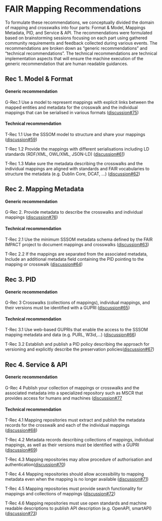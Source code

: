 # FAIR Mapping Recommendations

To formulate these recommendations, we conceptually divided the domain of mapping and crosswalks into four parts:  Format & Model, Mappings Metadata, PID, and Service & API. The recommendations were formulated based on brainstorming sessions focusing on each part using gathered community requirements and feedback collected during various events. The recommendations are broken down as “generic recommendations” and “technical recommendations”. The technical recommendations are technical implementation aspects that will ensure the machine execution of the generic recommendation that are human readable guidances.

## Rec 1. Model & Format 

#### Generic recommendation

G-Rec.1 Use a model to represent mappings with explicit links between the mapped entities and metadata for the crosswalk and the individual mappings that can be serialised in various formats ([discussion#75](https://github.com/mapping-commons/rda-fair-mappings/discussions/75))

#### Technical recommendation

T-Rec 1.1 Use the SSSOM model to structure and share your mappings ([discussion#59](https://github.com/mapping-commons/rda-fair-mappings/discussions/59))

T-Rec 1.2 Provide the mappings with different serialisations including LD standards (RDF/XML, OWL/XML, JSON-LD) ([discussion#61](https://github.com/mapping-commons/rda-fair-mappings/discussions/61))

T-Rec 1.3 Make sure the metadata describing the crosswalks and the individual mappings are aligned with standards and FAIR vocabularies to structure the metadata (e.g. Dublin Core, DCAT, …) ([discussion#62](https://github.com/mapping-commons/rda-fair-mappings/discussions/62))

## Rec 2. Mapping Metadata 

#### Generic recommendation

G-Rec 2. Provide metadata to describe the crosswalks and individual mappings ([discussion#76](https://github.com/mapping-commons/rda-fair-mappings/discussions/76))

#### Technical recommendation

T-Rec 2.1 Use the minimum SSSOM metadata schema defined by the FAIR IMPACT project to document mappings and crosswalks ([discussion#63](https://github.com/mapping-commons/rda-fair-mappings/discussions/63))

T-Rec 2.2 If the mappings are separated from the associated metadata, Include an additional metadata field containing the PID pointing to the mapping or crosswalk  ([discussion#64](https://github.com/mapping-commons/rda-fair-mappings/discussions/64))

## Rec 3. PID

#### Generic recommendation

G-Rec 3 Crosswalks (collections of mappings), individual mappings, and their versions must be identified with a GUPRI ([discussion#65](https://github.com/mapping-commons/rda-fair-mappings/discussions/65))

#### Technical recommendation

T-Rec 3.1 Use web-based GUPRIs that enable the access to the SSSOM mapping metadata and data (e.g. PURL, W3id,...) ([discussion#66](https://github.com/mapping-commons/rda-fair-mappings/discussions/66)) 


T-Rec 3.2 Establish and publish a PID policy describing the approach for versioning and explicitly describe the preservation policies([discussion#67](https://github.com/mapping-commons/rda-fair-mappings/discussions/67)) 

## Rec 4. Service & API

#### Generic recommendation

G-Rec 4 Publish your collection of mappings or crosswalks and the associated metadata into a specialized repository such as MSCR that provides access for humans and machines ([discussion#77](https://github.com/mapping-commons/rda-fair-mappings/discussions/77)

#### Technical recommendation

T-Rec 4.1 Mapping repositories must extract and publish the metadata records for the crosswalk and each of the individual mappings ([discussion#68](https://github.com/mapping-commons/rda-fair-mappings/discussions/68)) 

T-Rec 4.2 Metadata records describing collections of mappings, individual mappings, as well as their versions must be identified with a GUPRI ([discussion#69](https://github.com/mapping-commons/rda-fair-mappings/discussions/69)) 

T-Rec 4.3 Mapping repositories may allow procedure of authorisation and authentication([discussion#70](https://github.com/mapping-commons/rda-fair-mappings/discussions/70)) 

T-Rec 4.4 Mapping repositories should allow accessibility to mapping metadata even when the mapping is no longer available ([discussion#71](https://github.com/mapping-commons/rda-fair-mappings/discussions/71)) 

T-Rec 4.5 Mapping repositories must provide search functionality  for mappings and collections of mappings ([discussion#72](https://github.com/mapping-commons/rda-fair-mappings/discussions/72)) 

T-Rec 4.6 Mapping repositories must use open standards and machine readable descriptions to publish API description (e.g. OpenAPI, smartAPI) ([discussion#73](https://github.com/mapping-commons/rda-fair-mappings/discussions/73)) 

